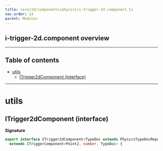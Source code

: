 ```yaml
---
title: core/2d/components/physics/i-trigger-2d.component.ts
nav_order: 14
parent: Modules
---
```


## i-trigger-2d.component overview

---

<h2 class="text-delta">Table of contents</h2>

- [utils](#utils)
  - [ITrigger2dComponent (interface)](#itrigger2dcomponent-interface)

---

# utils

## ITrigger2dComponent (interface)

**Signature**

```ts
export interface ITrigger2dComponent<TypeDoc extends PhysicsTypeDocRepo2D = PhysicsTypeDocRepo2D>
  extends ITriggerComponent<Point2, number, TypeDoc> {
```
